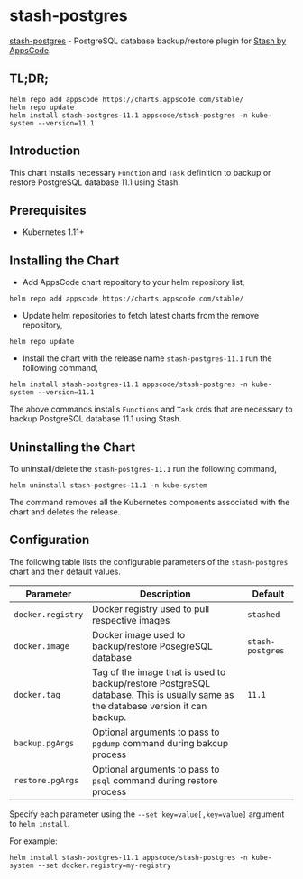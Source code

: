# stash-postgres

[stash-postgres](https://github.com/stashed/stash-postgres) - PostgreSQL database backup/restore plugin for [Stash by AppsCode](https://appscode.com/products/stash/).

## TL;DR;

```console
helm repo add appscode https://charts.appscode.com/stable/
helm repo update
helm install stash-postgres-11.1 appscode/stash-postgres -n kube-system --version=11.1
```

## Introduction

This chart installs necessary `Function` and `Task` definition to backup or restore PostgreSQL database 11.1 using Stash.

## Prerequisites

- Kubernetes 1.11+

## Installing the Chart

- Add AppsCode chart repository to your helm repository list,

```console
helm repo add appscode https://charts.appscode.com/stable/
```

- Update helm repositories to fetch latest charts from the remove repository,

```console
helm repo update
```

- Install the chart with the release name `stash-postgres-11.1` run the following command,

```console
helm install stash-postgres-11.1 appscode/stash-postgres -n kube-system --version=11.1
```

The above commands installs `Functions` and `Task` crds that are necessary to backup PostgreSQL database 11.1 using Stash.

## Uninstalling the Chart

To uninstall/delete the `stash-postgres-11.1` run the following command,

```console
helm uninstall stash-postgres-11.1 -n kube-system
```

The command removes all the Kubernetes components associated with the chart and deletes the release.

## Configuration

The following table lists the configurable parameters of the `stash-postgres` chart and their default values.

|     Parameter     |                                                           Description                                                            |     Default      |
| ----------------- | -------------------------------------------------------------------------------------------------------------------------------- | ---------------- |
| `docker.registry` | Docker registry used to pull respective images                                                                                   | `stashed`        |
| `docker.image`    | Docker image used to backup/restore PosegreSQL database                                                                          | `stash-postgres` |
| `docker.tag`      | Tag of the image that is used to backup/restore PostgreSQL database. This is usually same as the database version it can backup. | `11.1`           |
| `backup.pgArgs`   | Optional arguments to pass to `pgdump` command  during bakcup process                                                            |                  |
| `restore.pgArgs`  | Optional arguments to pass to `psql` command during restore process                                                              |                  |

Specify each parameter using the `--set key=value[,key=value]` argument to `helm install`.

For example:

```console
helm install stash-postgres-11.1 appscode/stash-postgres -n kube-system --set docker.registry=my-registry
```
